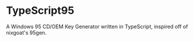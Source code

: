 # TypeScript95
A Windows 95 CD/OEM Key Generator written in TypeScript, inspired off of nixgoat's 95gen.
